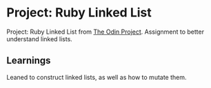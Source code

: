 # Project: Ruby Linked List
Project: Ruby Linked List from [The Odin Project](https://www.theodinproject.com/lessons/ruby-linked-lists). Assignment to better understand linked lists.

## Learnings
Leaned to construct linked lists, as well as how to mutate them.



